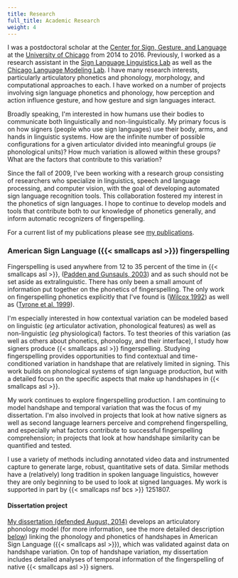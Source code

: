 ```yaml
---
title: Research
full_title: Academic Research
weight: 4
---
```


I was a postdoctoral scholar at the [Center for Sign, Gesture, and Language](http://gslcenter.uchicago.edu/) at the [University of Chicago](http://uchicago.edu) from 2014 to 2016. Previously, I worked as a research assistant in the [Sign Language Linguistics Lab](http://signlanguagelab.uchicago.edu) as well as the [Chicago Language Modeling Lab](http://clml.uchicago.edu). I have many research interests, particularly articulatory phonetics and phonology, morphology, and computational approaches to each. I have worked on a number of projects involving sign language phonetics and phonology, how perception and action influence gesture, and how gesture and sign languages interact.

  Broadly speaking, I'm interested in how humans use their bodies to communicate both linguistically and non-linguistically. My primary focus is on how signers (people who use sign languages) use their body, arms, and hands in linguistic systems. How are the infinite number of possible configurations for a given articulator divided into meaningful groups (<em>ie</em> phonological units)? How much variation is allowed within these groups? What are the factors that contribute to this variation?

   Since the fall of 2009, I've been working with a research group consisting of researchers who specialize in linguistics, speech and language processing, and computer vision, with the goal of developing automated sign language recognition tools. This collaboration fostered my interest in the phonetics of sign languages. I hope to continue to develop models and tools that contribute both to our knowledge of phonetics generally, and inform automatic recognizers of fingerspelling.

   For a current list of my publications please see [my publications](http://pubs.jonkeane.com).

### American Sign Language ({{< smallcaps asl >}}) fingerspelling

  Fingerspelling is used anywhere from 12 to 35
	percent of the time in {{< smallcaps asl >}}, (<a class="cite"
	href="http://scholar.google.com/scholar?q=%22How+the+alphabet+came+to+be+used+in+a+sign+language%22"
	title="C. Padden and D. Gunsauls. How the alphabet came to be used in a sign language. Sign Language Studies, 4:10–33, 2003.">Padden and Gunsauls, 2003</a>) and as such should not
	be set aside as extralinguistic. There has only been a small amount of information put together on the phonetics of fingerspelling. The only work on fingerspelling phonetics explicitly that I've found is (<a class="cite" href="http://scholar.google.com/scholar?q=%22The+phonetics+of+fingerspelling%22" title="S. Wilcox. The phonetics of fingerspelling. John Benjamins Publishing Company, 1992.">Wilcox 1992</a>) as well as (<a class="cite" href="http://scholar.google.com/scholar?q=%22Interarticulator+co-ordination+in+deaf+signers+with+parkinson’s+disease%22" title="M. Tyrone, J. Kegl, and H. Poizner. Interarticulator co-ordination in deaf signers with parkinson’s disease. Neuropsychologia, 37(11):1271–1283, 1999.">Tyrone et al. 1999</a>).

  I'm especially interested in how contextual variation can be modeled based on linguistic (<em>eg</em> articulator activation, phonological features) as well as non-linguistic (<em>eg</em> physiological) factors. To test theories of this variation (as well as others about phonetics, phonology, and their interface), I study how signers produce {{< smallcaps asl >}} fingerspelling. Studying fingerspelling provides opportunities to find contextual and time-conditioned variation in handshape that are relatively limited in signing. This work builds on phonological systems of sign language production, but with a detailed focus on the specific aspects that make up handshapes in {{< smallcaps asl >}}.

  My work continues to explore fingerspelling production. I am continuing to model handshape and temporal variation that was the focus of my dissertation. I'm also involved in projects that look at how native signers as well as second language learners perceive and comprehend fingerspelling, and especially what factors contribute to successful fingerspelling comprehension; in projects that look at how handshape similarity can be quantified and tested.

  I use a variety of methods including annotated video data and instrumented capture to generate large, robust, quantitative sets of data. Similar methods have a (relatively) long tradition in spoken language linguistics, however they are only beginning to be used to look at signed languages. My work is supported in part by {{< smallcaps nsf bcs >}} 1251807.

#### Dissertation project

[My dissertation (defended August, 2014)](https://pubs.jonkeane.com/papers/Keane2014ad.html) develops an articulatory phonology model (for more information, see the more detailed description [below](#amohs)) linking the phonology and phonetics of handshapes in American Sign Language ({{< smallcaps asl >}}), which was validated against data on handshape variation. On top of handshape variation, my dissertation includes detailed analyses of temporal information of the fingerspelling of native {{< smallcaps asl >}} signers.
